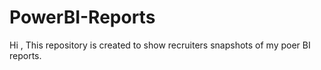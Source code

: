 # PowerBI-Reports
Hi , This repository is created to show recruiters snapshots of my poer BI reports.
